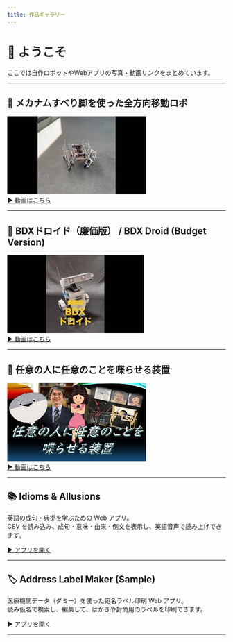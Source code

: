 ```yaml
---
title: 作品ギャラリー
---
```


# 🎉 ようこそ

ここでは自作ロボットやWebアプリの写真・動画リンクをまとめています。  

---

## 🔆 メカナムすべり脚を使った全方向移動ロボ
![メカナムすべり脚を使った全方向移動ロボの写真](images/fig1.jpg)  
[▶️ 動画はこちら](https://www.youtube.com/watch?v=w93T7-Qr38A)

---

## 🤖 BDXドロイド（廉価版） / BDX Droid (Budget Version)
![BDXドロイド（廉価版） / BDX Droid (Budget Version)の写真](images/fig2.jpg)  
[▶️ 動画はこちら](https://youtube.com/shorts/CpPAxEXGy38)

---

## 🤩 任意の人に任意のことを喋らせる装置
![任意の人に任意のことを喋らせる装置](images/fig3.jpg)  
[▶️ 動画はこちら](https://www.youtube.com/watch?v=lDnROluvNLw)

---

## 📚 Idioms & Allusions
英語の成句・典拠を学ぶための Web アプリ。  
CSV を読み込み、成句・意味・由来・例文を表示し、英語音声で読み上げできます。  

[▶ アプリを開く](https://katabomb.github.io/idioms-allusions/IdiomsAllusions.html)

---

## 🏷️ Address Label Maker (Sample)
医療機関データ（ダミー）を使った宛名ラベル印刷 Web アプリ。  
読み仮名で検索し、編集して、はがきや封筒用のラベルを印刷できます。  

[▶ アプリを開く](https://katabomb.github.io/Address-Label-Maker-Sample/index.html)

---
